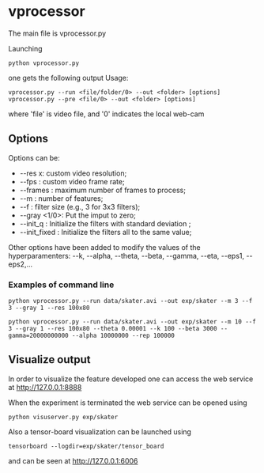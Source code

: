 # vprocessor

The main file is vprocessor.py

Launching

	python vprocessor.py
	
one gets the following output Usage:

	vprocessor.py --run <file/folder/0> --out <folder> [options]
	vprocessor.py --pre <file/0> --out <folder> [options]

where 'file' is video file, and '0' indicates the local web-cam

## Options
Options can be:
* --res <number>x<number>: custom video resolution;
* --fps <number>: custom video frame rate;
* --frames <number>: maximum number of frames to process;
* --m <number>: number of features;
* --f <number>: filter size (e.g., 3 for 3x3 filters);
* --gray <1/0>: Put the imput to zero;
* --init_q <number>: Initialize the filters with standard deviation <number>;
* --init_fixed <number>: Initialize the filters all to the same <number> value;

Other options have been added to modify the values of the hyperparamenters:
--k, --alpha, --theta, --beta, --gamma, --eta, --eps1, --eps2,...

### Examples of command line
	python vprocessor.py --run data/skater.avi --out exp/skater --m 3 --f 3 --gray 1 --res 100x80

	python vprocessor.py --run data/skater.avi --out exp/skater --m 10 --f 3 --gray 1 --res 100x80 --theta 0.00001 --k 100 --beta 3000 --gamma=20000000000 --alpha 10000000 --rep 100000

## Visualize output
In order to visualize the feature developed one can access the web service at http://127.0.0.1:8888

When the experiment is terminated the web service can be opened using

	python visuserver.py exp/skater

Also a tensor-board visualization can be launched using

	tensorboard --logdir=exp/skater/tensor_board

and can be seen at http://127.0.0.1:6006

